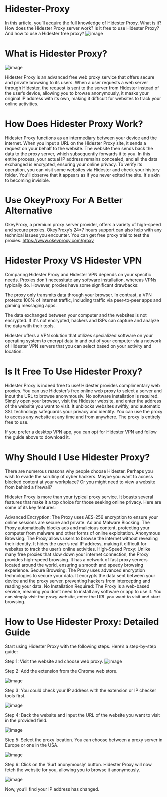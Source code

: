 # Hidester-Proxy
In this article, you’ll acquire the full knowledge of Hidester Proxy. What is it? How does the Hidester Proxy server work? Is it free to use Hidester Proxy? And how to use a Hidester free proxy?
![image](https://github.com/OkeyProxyCom/Hidester-Proxy/assets/150340973/20ee31f3-e276-4b9e-af4e-e73623e6fbb6)


# What is Hidester Proxy?
![image](https://github.com/OkeyProxyCom/Hidester-Proxy/assets/150340973/2c9d0b71-9f97-4f71-b938-967409e38f6b)

Hidester Proxy is an advanced free web proxy service that offers secure and private browsing to its users. When a user requests a web server through Hidester, the request is sent to the server from Hidester instead of the user’s device, allowing you to browse anonymously, it masks your original IP address with its own, making it difficult for websites to track your online activities. 

# How Does Hidester Proxy Work?
Hidester Proxy functions as an intermediary between your device and the internet. When you input a URL on the Hidester Proxy site, it sends a request on your behalf to the website. The website then sends back the data to the proxy server, which subsequently forwards it to you. In this entire process, your actual IP address remains concealed, and all the data exchanged is encrypted, ensuring your online privacy. To verify its operation, you can visit some websites via Hidester and check your history folder. You'll observe that it appears as if you never exited the site. It's akin to becoming invisible.

# Use OkeyProxy For A Better Alternative
OkeyProxy, a premium proxy server provider, offers a variety of high-speed and secure proxies. OkeyProxy’s 24*7 hours support can also help with any technical issues you encounter. You can get free proxy trial to test the proxies. https://www.okeyproxy.com/proxy

# Hidester Proxy VS Hidester VPN
Comparing Hidester Proxy and Hidester VPN depends on your specific needs. Proxies don't necessitate any software installation, whereas VPNs typically do. However, proxies have some significant drawbacks:

The proxy only transmits data through your browser. In contrast, a VPN protects 100% of internet traffic, including traffic via peer-to-peer apps and gaming messaging apps.

The data exchanged between your computer and the websites is not encrypted. If it's not encrypted, hackers and ISPs can capture and analyze the data with their tools.

Hidester offers a VPN solution that utilizes specialized software on your operating system to encrypt data in and out of your computer via a network of Hidester VPN servers that you can select based on your activity and location.

# Is It Free To Use Hidester Proxy?
Hidester Proxy is indeed free to use! Hidester provides complimentary web proxies. You can use Hidester’s free online web proxy to select a server and input the URL to browse anonymously. No software installation is required. Simply open your browser, visit the Hidester website, and enter the address of the website you want to visit. It unblocks websites swiftly, and automatic SSL technology safeguards your privacy and identity. You can use the proxy to access any website at any time and from anywhere. The proxy is entirely free to use.

If you prefer a desktop VPN app, you can opt for Hidester VPN and follow the guide above to download it.

# Why Should I Use Hidester Proxy?
There are numerous reasons why people choose Hidester. Perhaps you wish to evade the scrutiny of cyber hackers. Maybe you want to access blocked content at your workplace? Or you might need to view a website from behind a firewall?

Hidester Proxy is more than your typical proxy service. It boasts several features that make it a top choice for those seeking online privacy. Here are some of its key features:

Advanced Encryption: The Proxy uses AES-256 encryption to ensure your online sessions are secure and private.
Ad and Malware Blocking: The Proxy automatically blocks ads and malicious content, protecting your computer from malware and other forms of online exploitation.
Anonymous Browsing: The Proxy allows users to browse the internet without revealing their identity. It hides the user’s real IP address, making it difficult for websites to track the user’s online activities.
High-Speed Proxy: Unlike many free proxies that slow down your internet connection, the Proxy provides high-speed browsing. It has a network of fast proxy servers located around the world, ensuring a smooth and speedy browsing experience.
Secure Browsing: The Proxy uses advanced encryption technologies to secure your data. It encrypts the data sent between your device and the proxy server, preventing hackers from intercepting and reading your data.
No Installation Required: The Proxy is a web-based service, meaning you don’t need to install any software or app to use it. You can simply visit the proxy website, enter the URL you want to visit and start browsing.

# How to Use Hidester Proxy: Detailed Guide
Start using Hidester Proxy with the following steps. Here’s a step-by-step guide:

Step 1: Visit the website and choose web proxy.
![image](https://github.com/OkeyProxyCom/Hidester-Proxy/assets/150340973/702d4cba-22a7-4786-9193-af19808ea40b)

Step 2: Add the extension from the Chrome web store.

![image](https://github.com/OkeyProxyCom/Hidester-Proxy/assets/150340973/de9884c6-1413-4330-b6ff-b76595577dc3)

Step 3: You could check your IP address with the extension or IP checker tools first.

![image](https://github.com/OkeyProxyCom/Hidester-Proxy/assets/150340973/52f2322c-9cc6-4882-9359-77424943feb5)

Step 4: Back the website and input the URL of the website you want to visit in the provided field.

![image](https://github.com/OkeyProxyCom/Hidester-Proxy/assets/150340973/6d7879c3-fd32-468a-b63b-a0afebd8cfe5)

Step 5: Select the proxy location. You can choose between a proxy server in Europe or one in the USA.

![image](https://github.com/OkeyProxyCom/Hidester-Proxy/assets/150340973/48747905-2701-432c-a09d-8c830fcdd616)

Step 6: Click on the ‘Surf anonymously’ button. Hidester Proxy will now fetch the website for you, allowing you to browse it anonymously.

![image](https://github.com/OkeyProxyCom/Hidester-Proxy/assets/150340973/a54c04a1-ecee-440b-88d7-7ed7126c2c7e)

Now, you’ll find your IP address has changed.







